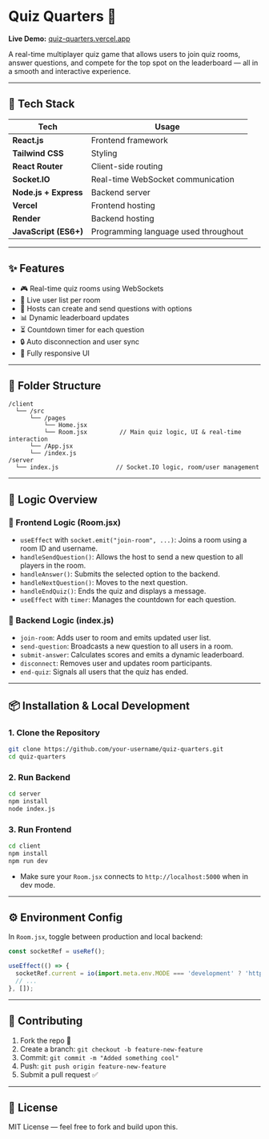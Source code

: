# Quiz Quarters 🎯

**Live Demo:** [quiz-quarters.vercel.app](https://quiz-quarters.vercel.app)

A real-time multiplayer quiz game that allows users to join quiz rooms, answer questions, and compete for the top spot on the leaderboard — all in a smooth and interactive experience.

---

## 🚀 Tech Stack

| Tech | Usage |
|------|--------|
| **React.js** | Frontend framework |
| **Tailwind CSS** | Styling |
| **React Router** | Client-side routing |
| **Socket.IO** | Real-time WebSocket communication |
| **Node.js + Express** | Backend server |
| **Vercel** | Frontend hosting |
| **Render** | Backend hosting |
| **JavaScript (ES6+)** | Programming language used throughout |

---

## ✨ Features

- 🎮 Real-time quiz rooms using WebSockets
- 👥 Live user list per room
- 🧠 Hosts can create and send questions with options
- 📊 Dynamic leaderboard updates
- ⏳ Countdown timer for each question
- 🔒 Auto disconnection and user sync
- 📱 Fully responsive UI

---

## 🔧 Folder Structure

```
/client
  └── /src
      └── /pages
          └── Home.jsx
          └── Room.jsx         // Main quiz logic, UI & real-time interaction
      └── /App.jsx
      └── /index.js
/server
  └── index.js                // Socket.IO logic, room/user management
```

---

## 🧠 Logic Overview

### 🔌 Frontend Logic (Room.jsx)

- `useEffect` with `socket.emit("join-room", ...)`: Joins a room using a room ID and username.
- `handleSendQuestion()`: Allows the host to send a new question to all players in the room.
- `handleAnswer()`: Submits the selected option to the backend.
- `handleNextQuestion()`: Moves to the next question.
- `handleEndQuiz()`: Ends the quiz and displays a message.
- `useEffect` with `timer`: Manages the countdown for each question.

### 🔌 Backend Logic (index.js)

- `join-room`: Adds user to room and emits updated user list.
- `send-question`: Broadcasts a new question to all users in a room.
- `submit-answer`: Calculates scores and emits a dynamic leaderboard.
- `disconnect`: Removes user and updates room participants.
- `end-quiz`: Signals all users that the quiz has ended.

---

## 📦 Installation & Local Development

### 1. Clone the Repository

```bash
git clone https://github.com/your-username/quiz-quarters.git
cd quiz-quarters
```

### 2. Run Backend

```bash
cd server
npm install
node index.js
```

### 3. Run Frontend

```bash
cd client
npm install
npm run dev
```

- Make sure your `Room.jsx` connects to `http://localhost:5000` when in dev mode.

---

## ⚙️ Environment Config

In `Room.jsx`, toggle between production and local backend:

```js
const socketRef = useRef();

useEffect(() => {
  socketRef.current = io(import.meta.env.MODE === 'development' ? 'http://localhost:5000' : 'https://quizquarters.onrender.com');
  // ...
}, []);
```

---

## 🤝 Contributing

1. Fork the repo 🍴
2. Create a branch: `git checkout -b feature-new-feature`
3. Commit: `git commit -m "Added something cool"`
4. Push: `git push origin feature-new-feature`
5. Submit a pull request ✅

---

## 📜 License

MIT License — feel free to fork and build upon this.
